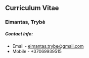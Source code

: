 ## Curriculum Vitae

### Eimantas, Trybė

##### Contact Info:

* Email - eimantas.trybe@gmail.com
* Mobile - +37069939515
